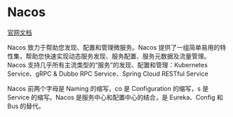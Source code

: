# Nacos

[官网文档](https://nacos.io/zh-cn/docs/what-is-nacos.html)

Nacos 致力于帮助您发现、配置和管理微服务。Nacos 提供了一组简单易用的特性集，帮助您快速实现动态服务发现、服务配置、服务元数据及流量管理。
Nacos 支持几乎所有主流类型的“服务”的发现、配置和管理：Kubernetes Service、gRPC & Dubbo RPC Service、Spring Cloud RESTful Service

Nacos 前两个字母是 Naming 的缩写，co 是 Configuration 的缩写，s 是 Service 的缩写。Nacos 是服务中心和配置中心的结合，是 Eureka、Config 和 Bus 的替代。



